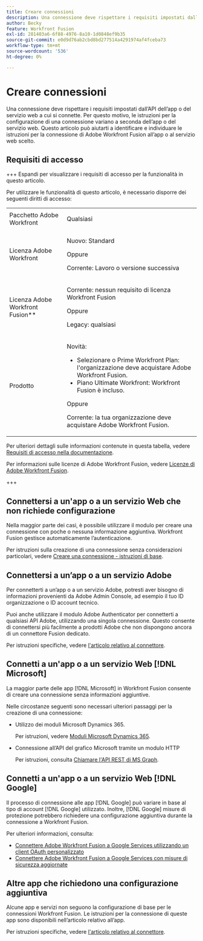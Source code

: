 ```yaml
---
title: Creare connessioni
description: Una connessione deve rispettare i requisiti impostati dall’API dell’app o del servizio web a cui si connette. Per questo motivo, le istruzioni per la configurazione di una connessione variano a seconda dell’app o del servizio web. Questo articolo può aiutarti a identificare e individuare le istruzioni per la connessione di Adobe Workfront Fusion all’app o al servizio web scelto.
author: Becky
feature: Workfront Fusion
exl-id: 281403a6-6f88-4976-8a10-1d0848ef9b35
source-git-commit: e0d9d76ab2cbd8bd277514a4291974af4fceba73
workflow-type: tm+mt
source-wordcount: '536'
ht-degree: 0%

---
```


# Creare connessioni

Una connessione deve rispettare i requisiti impostati dall’API dell’app o del servizio web a cui si connette. Per questo motivo, le istruzioni per la configurazione di una connessione variano a seconda dell’app o del servizio web. Questo articolo può aiutarti a identificare e individuare le istruzioni per la connessione di Adobe Workfront Fusion all’app o al servizio web scelto.

## Requisiti di accesso

+++ Espandi per visualizzare i requisiti di accesso per la funzionalità in questo articolo.

Per utilizzare le funzionalità di questo articolo, è necessario disporre dei seguenti diritti di accesso:

<table style="table-layout:auto">
 <col> 
 <col> 
 <tbody> 
  <tr> 
   <td role="rowheader">Pacchetto Adobe Workfront 
   <td> <p>Qualsiasi</p> </td> 
  </tr> 
  <tr data-mc-conditions=""> 
   <td role="rowheader">Licenza Adobe Workfront</td> 
   <td> <p>Nuovo: Standard</p><p>Oppure</p><p>Corrente: Lavoro o versione successiva</p> </td> 
  </tr> 
  <tr> 
   <td role="rowheader">Licenza Adobe Workfront Fusion**</td> 
   <td>
   <p>Corrente: nessun requisito di licenza Workfront Fusion</p>
   <p>Oppure</p>
   <p>Legacy: qualsiasi </p>
   </td> 
  </tr> 
  <tr> 
   <td role="rowheader">Prodotto</td> 
   <td>
   <p>Novità:</p> <ul><li>Selezionare o Prime Workfront Plan: l'organizzazione deve acquistare Adobe Workfront Fusion.</li><li>Piano Ultimate Workfront: Workfront Fusion è incluso.</li></ul>
   <p>Oppure</p>
   <p>Corrente: la tua organizzazione deve acquistare Adobe Workfront Fusion.</p>
   </td> 
  </tr>
 </tbody> 
</table>

Per ulteriori dettagli sulle informazioni contenute in questa tabella, vedere [Requisiti di accesso nella documentazione](/help/workfront-fusion/references/licenses-and-roles/access-level-requirements-in-documentation.md).

Per informazioni sulle licenze di Adobe Workfront Fusion, vedere [Licenze di Adobe Workfront Fusion](/help/workfront-fusion/set-up-and-manage-workfront-fusion/licensing-operations-overview/license-automation-vs-integration.md).

+++

## Connettersi a un&#39;app o a un servizio Web che non richiede configurazione

Nella maggior parte dei casi, è possibile utilizzare il modulo per creare una connessione con poche o nessuna informazione aggiuntiva. Workfront Fusion gestisce automaticamente l’autenticazione.

Per istruzioni sulla creazione di una connessione senza considerazioni particolari, vedere [Creare una connessione - istruzioni di base](/help/workfront-fusion/create-scenarios/connect-to-apps/connect-to-fusion-general.md).

## Connettersi a un’app o a un servizio Adobe

Per connetterti a un’app o a un servizio Adobe, potresti aver bisogno di informazioni provenienti da Adobe Admin Console, ad esempio il tuo ID organizzazione o ID account tecnico.

Puoi anche utilizzare il modulo Adobe Authenticator per connetterti a qualsiasi API Adobe, utilizzando una singola connessione. Questo consente di connettersi più facilmente a prodotti Adobe che non dispongono ancora di un connettore Fusion dedicato.

Per istruzioni specifiche, vedere [l&#39;articolo relativo al connettore](/help/workfront-fusion/references/apps-and-modules/apps-and-modules-toc.md#connectors-for-adobe-products).

## Connetti a un&#39;app o a un servizio Web [!DNL Microsoft]

La maggior parte delle app [!DNL Microsoft] in Workfront Fusion consente di creare una connessione senza informazioni aggiuntive.

Nelle circostanze seguenti sono necessari ulteriori passaggi per la creazione di una connessione:

* Utilizzo dei moduli Microsoft Dynamics 365.

  Per istruzioni, vedere [Moduli Microsoft Dynamics 365](/help/workfront-fusion/references/apps-and-modules/third-party-connectors/microsoft-dynamics-365-modules.md).

* Connessione all’API del grafico Microsoft tramite un modulo HTTP

  Per istruzioni, consulta [Chiamare l&#39;API REST di MS Graph](/help/workfront-fusion/create-scenarios/connect-to-apps/call-the-ms-graph-rest-api.md).

## Connetti a un&#39;app o a un servizio Web [!DNL Google]

Il processo di connessione alle app [!DNL Google] può variare in base al tipo di account [!DNL Google] utilizzato. Inoltre, [!DNL Google] misure di protezione potrebbero richiedere una configurazione aggiuntiva durante la connessione a Workfront Fusion.

Per ulteriori informazioni, consulta:

* [Connettere Adobe Workfront Fusion a Google Services utilizzando un client OAuth personalizzato](/help/workfront-fusion/create-scenarios/connect-to-apps/connect-fusion-to-google-using-oauth.md)
* [Connettere Adobe Workfront Fusion a Google Services con misure di sicurezza aggiornate](/help/workfront-fusion/create-scenarios/connect-to-apps/connect-to-google-with-new-security-measures.md)

## Altre app che richiedono una configurazione aggiuntiva

Alcune app e servizi non seguono la configurazione di base per le connessioni Workfront Fusion. Le istruzioni per la connessione di queste app sono disponibili nell’articolo relativo all’app.

Per istruzioni specifiche, vedere [l&#39;articolo relativo al connettore](/help/workfront-fusion/references/apps-and-modules/apps-and-modules-toc.md#connectors-for-third-party-applications).
